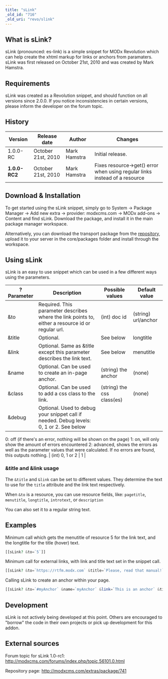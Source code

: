 ```yaml
---
title: "sLink"
_old_id: "716"
_old_uri: "revo/slink"
---
```


## What is sLink?

sLink (pronounced: es-link) is a simple snippet for MODx Revolution which can help create the xhtml markup for links or anchors from paramaters. sLink was first released on October 21st, 2010 and was created by Mark Hamstra.

## Requirements

sLink was created as a Revolution snippet, and should function on all versions since 2.0.0. If you notice inconsistencies in certain versions, please inform the developer on the forum topic.

## History

| Version       | Release date       | Author       | Changes                                                                    |
| ------------- | ------------------ | ------------ | -------------------------------------------------------------------------- |
| 1.0.0-RC      | October 21st, 2010 | Mark Hamstra | Initial release.                                                           |
| **1.0.0-RC2** | October 21st, 2010 | Mark Hamstra | Fixes resource->get() error when using regular links instead of a resource |

## Download & Installation

To get started using the sLink snippet, simply go to System -> Package Manager -> Add new extra -> provider: modxcms.com -> MODx add-ons -> Content and find sLink. Download the package, and install it in the main package manager workspace.

Alternatively, you can download the transport package from the [repository](http://modxcms.com/extras/package/741), upload it to your server in the core/packages folder and install through the workspace.

## Using sLink

sLink is an easy to use snippet which can be used in a few different ways using the parameters.

| ?Parameter | Description                                                                                       | Possible values | Default value       |
| ---------- | ------------------------------------------------------------------------------------------------- | --------------- | ------------------- |
| &to        | Required. This parameter describes where the link points to, either a resource id or regular url. | (int) doc id    | (string) url/anchor |  |
| &title     | Optional.  | See below | longtitle |
| &link | Optional. Same as &title except this parameter describes the link text. | See below | menutitle |
| &name | Optional. Can be used to create an in-page anchor. | (string) the anchor | (none) |
| &class | Optional. Can be used to add a css class to the link. | (string) the css class(es) | (none) |
| &debug | Optional. Used to debug your snippet call if needed. Debug levels: 0, 1 or 2. See below
0: off (if there's an error, nothing will be shown on the page) 
1: on, will only show the amount of errors encountered 
2: advanced, shows the errors as well as the parameter values that were calculated. If no errors are found, this outputs nothing. | (int) 0, 1 or 2 | 1 |

### &title and &link usage

The `&title` and `&link` can be set to different values. They determine the text to use for the `title` attribute and the link text respectively.

When `&to` is a resource, you can use resource fields, like: `pagetitle`, `menutitle`, `longtitle`, `introtext`, or `description`

You can also set it to a regular string text.

## Examples

Minimum call which gets the menutitle of resource 5 for the link text, and the longtitle for the title (hover) text.

``` php
[[sLink? &to=`5`]]
```

Minimum call for external links, with link and title text set in the snippet call.

``` php
[[sLink? &to=`https://rtfm.modx.com` &title=`Please, read that manual!` &link=`RTFM`]]
```

Calling sLink to create an anchor within your page.

``` php
[[sLink? &to=`#myAnchor` &name=`myAnchor` &link=`This is an anchor` &title=`Clicking me focuses your screen`]]
```

## Development

sLink is not actively being developed at this point. Others are encouraged to "borrow" the code in their own projects or pick up development for this addon.

## External sources

Forum topic for sLink 1.0-rc1: <http://modxcms.com/forums/index.php/topic,56101.0.html>

Repository page: <http://modxcms.com/extras/package/741>

